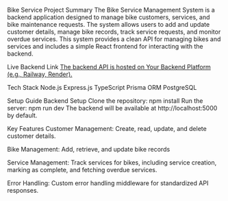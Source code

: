 Bike Service
Project Summary
The Bike Service Management System is a backend application designed to manage bike customers, services, and bike maintenance requests. The system allows users to add and update customer details, manage bike records, track service requests, and monitor overdue services. This system provides a clean API for managing bikes and services and includes a simple React frontend for interacting with the backend.

Live Backend Link
[The backend API is hosted on Your Backend Platform (e.g., Railway, Render).](https://bike-servicing-api-weld.vercel.app/)

Tech Stack
Node.js
Express.js
TypeScript
Prisma ORM
PostgreSQL

Setup Guide
Backend Setup
Clone the repository:
npm install
Run the server:
npm run dev
The backend will be available at http://localhost:5000 by default.

Key Features
Customer Management: Create, read, update, and delete customer details.

Bike Management: Add, retrieve, and update bike records

Service Management: Track services for bikes, including service creation, marking as complete, and fetching overdue services.

Error Handling: Custom error handling middleware for standardized API responses.
